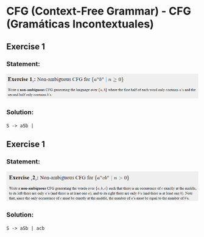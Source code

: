 # CFG (Context-Free Grammar) - CFG (Gramáticas Incontextuales)

## Exercise 1

### Statement:
![Statement](https://github.com/AdriCri22/Teoria-Computacion-TC-FIB/blob/main/CFG/Statements/Statement_01.png)

### Solution:
    S -> aSb |
    
## Exercise 1

### Statement:
![Statement](https://github.com/AdriCri22/Teoria-Computacion-TC-FIB/blob/main/CFG/Statements/Statement_02.png)

### Solution:
    S -> aSb | acb
